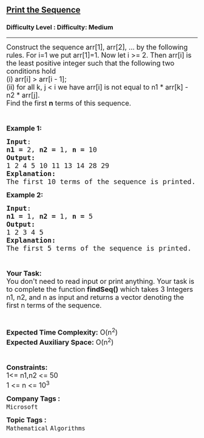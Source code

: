 <h2><a href="https://www.geeksforgeeks.org/problems/arithmetic-progression3351/1?page=26&difficulty=Medium&status=unsolved&sortBy=accuracy">Print the Sequence</a></h2><h3>Difficulty Level : Difficulty: Medium</h3><hr><div class="problems_problem_content__Xm_eO"><p><span style="font-size:18px">Construct the sequence arr[1], arr[2], ... by the following rules. For i=1 we put arr[1]=1. Now let i &gt;= 2. Then arr[i] is the least positive integer such that the following two conditions hold<br>
(i) arr[i] &gt; arr[i - 1];<br>
(ii) for all k, j &lt; i we have arr[i] is not equal to n1 * arr[k] - n2 * arr[j].<br>
Find the first <strong>n</strong> terms of this sequence.</span></p>

<p>&nbsp;</p>

<p><span style="font-size:18px"><strong>Example 1:</strong></span></p>

<pre><span style="font-size:18px"><strong>Input</strong>:</span>
<span style="font-size:18px"><strong>n1 = </strong>2, <strong>n2</strong> <strong>= </strong>1, <strong>n = </strong>10</span>
<span style="font-size:18px"><strong>Output:</strong></span>
<span style="font-size:18px">1 2 4 5 10 11 13 14 28 29</span> 
<span style="font-size:18px"><strong>Explanation:</strong></span>
<span style="font-size:18px">The first 10 terms of the sequence is printed.</span></pre>

<p><span style="font-size:18px"><strong>Example 2:</strong></span></p>

<pre><span style="font-size:18px"><strong>Input</strong>:</span>
<span style="font-size:18px"><strong>n1 = </strong>1, <strong>n2</strong> <strong>= </strong>1, <strong>n = </strong>5</span>
<span style="font-size:18px"><strong>Output:</strong></span>
<span style="font-size:18px">1 2 3 4 5</span>
<span style="font-size:18px"><strong>Explanation:</strong></span>
<span style="font-size:18px">The first 5 terms of the sequence is printed.</span></pre>

<p>&nbsp;</p>

<p><span style="font-size:18px"><strong>Your Task:</strong><br>
You don't need to read input or print anything. Your task is to complete the function <strong>findSeq()</strong> which takes 3 Integers n1, n2, and n as input and returns a vector denoting the first n terms of the sequence.</span></p>

<p>&nbsp;</p>

<p><span style="font-size:18px"><strong>Expected Time Complexity:</strong> O(n<sup>2</sup>)<br>
<strong>Expected Auxiliary Space:</strong> O(n<sup>2</sup>)</span></p>

<p>&nbsp;</p>

<p><span style="font-size:18px"><strong>Constraints:</strong><br>
1&lt;= n1,n2 &lt;= 50</span><br>
<span style="font-size:18px">1 &lt;= n &lt;= 10<sup>3</sup></span></p>
</div><p><span style=font-size:18px><strong>Company Tags : </strong><br><code>Microsoft</code>&nbsp;<br><p><span style=font-size:18px><strong>Topic Tags : </strong><br><code>Mathematical</code>&nbsp;<code>Algorithms</code>&nbsp;